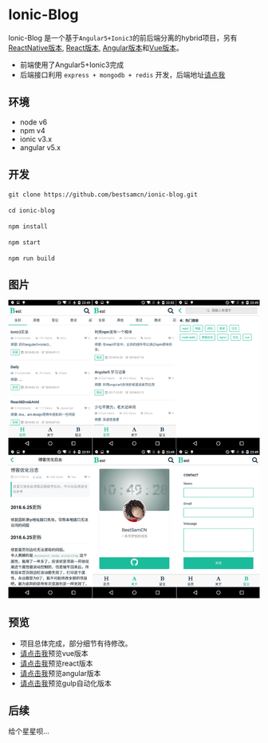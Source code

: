 # Ionic-Blog

Ionic-Blog 是一个基于``Angular5+Ionic3``的前后端分离的hybrid项目，另有[ReactNative版本](https://github.com/bestsamcn/react-native-blog), [React版本](https://github.com/bestsamcn/react-blog), [Angular版本](https://github.com/bestsamcn/angular-blog)和[Vue版本](https://github.com/bestsamcn/vue-blog)。
- 前端使用了Angular5+Ionic3完成
- 后端接口利用 ``express + mongodb + redis`` 开发，后端地址[请点我](https://github.com/bestsamcn/node-blog)

## 环境
- node v6
- npm  v4
- ionic  v3.x
- angular  v5.x

## 开发
```
git clone https://github.com/bestsamcn/ionic-blog.git

cd ionic-blog

npm install

npm start

npm run build

```
## 图片
![piture](https://github.com/bestsamcn/ionic-blog/blob/master/screenshots/view.png?raw=true)

## 预览
- 项目总体完成，部分细节有待修改。
- [请点击我](http://blog.bestsamcn.me/)预览vue版本
- [请点击我](http://react.bestsamcn.me/)预览react版本
- [请点击我](http://angular.bestsamcn.me/)预览angular版本
- [请点击我](http://gulp.bestsamcn.me/)预览gulp自动化版本




## 后续
给个星星呗...
